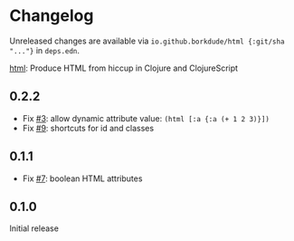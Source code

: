 # Changelog

Unreleased changes are available via `io.github.borkdude/html {:git/sha "..."}` in `deps.edn`.

[html](https://github.com/borkdude/html): Produce HTML from hiccup in Clojure and ClojureScript

## 0.2.2

- Fix [#3](https://github.com/borkdude/html/issues/3): allow dynamic attribute value: `(html [:a {:a (+ 1 2 3)}])`
- Fix [#9](https://github.com/borkdude/html/issues/9): shortcuts for id and classes

## 0.1.1

- Fix [#7](https://github.com/borkdude/html/issues/7): boolean HTML attributes

## 0.1.0

Initial release
